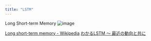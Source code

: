 ```yaml
---
title: "LSTM"
---
```


Long Short-term Memory
![image](https://gyazo.com/7a94622f31c13e4d00311dd5733be6d1/thumb/1000)

[Long short-term memory - Wikipedia](https://en.wikipedia.org/wiki/Long_short-term_memory)
[わかるLSTM ～ 最近の動向と共に](https://qiita.com/t_Signull/items/21b82be280b46f467d1b)

